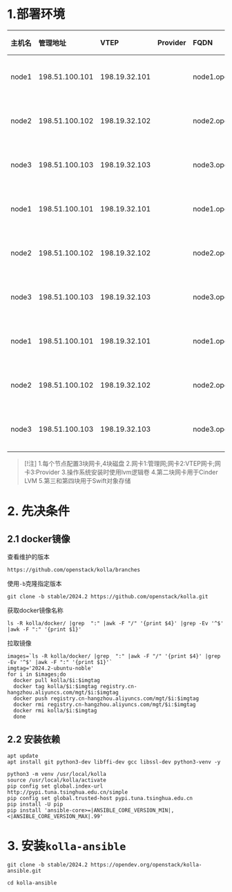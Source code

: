 # 1.部署环境

| 主机名   | 管理地址           | VTEP          | Provider | FQDN                  | 角色   | 备注  |
| :---- | :------------- | :------------ | :------- | :-------------------- | :--- | :-- |
| node1 | 198.51.100.101 | 198.19.32.101 |          | node1.openstack.local | 控制节点 |     |
| node2 | 198.51.100.102 | 198.19.32.102 |          | node2.openstack.local | 控制节点 |     |
| node3 | 198.51.100.103 | 198.19.32.103 |          | node3.openstack.local | 控制节点 |     |
| node1 | 198.51.100.101 | 198.19.32.101 |          | node1.openstack.local | 计算节点 |     |
| node2 | 198.51.100.102 | 198.19.32.102 |          | node2.openstack.local | 计算节点 |     |
| node3 | 198.51.100.103 | 198.19.32.103 |          | node3.openstack.local | 计算节点 |     |
| node1 | 198.51.100.101 | 198.19.32.101 |          | node1.openstack.local | 存储节点 |     |
| node2 | 198.51.100.102 | 198.19.32.102 |          | node2.openstack.local | 存储节点 |     |
| node3 | 198.51.100.103 | 198.19.32.103 |          | node3.openstack.local | 存储节点 |     |
>[!注]
>1.每个节点配置3块网卡,4块磁盘
>2.网卡1:管理网;网卡2:VTEP网卡;网卡3:Provider
>3.操作系统安装时使用lvm逻辑卷
>4.第二块网卡用于Cinder LVM
>5.第三和第四块用于Swift对象存储
# 2. 先决条件
## 2.1 docker镜像

查看维护的版本
```
https://github.com/openstack/kolla/branches
```
使用`-b`克隆指定版本
```
git clone -b stable/2024.2 https://github.com/openstack/kolla.git
```
获取docker镜像名称
```
ls -R kolla/docker/ |grep  ":" |awk -F "/" '{print $4}' |grep -Ev '^$' |awk -F ":" '{print $1}'
```
拉取镜像
```
images=`ls -R kolla/docker/ |grep  ":" |awk -F "/" '{print $4}' |grep -Ev '^$' |awk -F ":" '{print $1}'`
imgtag='2024.2-ubuntu-noble'
for i in $images;do
  docker pull kolla/$i:$imgtag
  docker tag kolla/$i:$imgtag registry.cn-hangzhou.aliyuncs.com/mgt/$i:$imgtag
  docker push registry.cn-hangzhou.aliyuncs.com/mgt/$i:$imgtag
  docker rmi registry.cn-hangzhou.aliyuncs.com/mgt/$i:$imgtag
  docker rmi kolla/$i:$imgtag
  done
```

## 2.2 安装依赖

```
apt update
apt install git python3-dev libffi-dev gcc libssl-dev python3-venv -y

python3 -m venv /usr/local/kolla
source /usr/local/kolla/activate
pip config set global.index-url http://pypi.tuna.tsinghua.edu.cn/simple
pip config set global.trusted-host pypi.tuna.tsinghua.edu.cn
pip install -U pip
pip install 'ansible-core>=|ANSIBLE_CORE_VERSION_MIN|,<|ANSIBLE_CORE_VERSION_MAX|.99'
```
# 3. 安装`kolla-ansible`

```
git clone -b stable/2024.2 https://opendev.org/openstack/kolla-ansible.git
 
cd kolla-ansible

```
